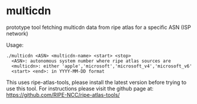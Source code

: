 # multicdn
prototype tool fetching multicdn data from ripe atlas for a specific ASN (ISP network)

Usage:

    ./multicdn <ASN> <multicdn-name> <start> <stop>
      <ASN>: autonomous system number where ripe atlas sources are
      <multicdn>: either 'apple','microsoft','microsoft_v4','microsoft_v6'
      <start> <end>: in YYYY-MM-DD format

This uses ripe-atlas-tools, please install the latest version before trying to use this tool.
For instructions please visit the github page at: https://github.com/RIPE-NCC/ripe-atlas-tools/
